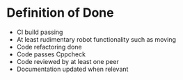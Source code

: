 # Definition of Done

- CI build passing
- At least rudimentary robot functionality such as moving
- Code refactoring done
- Code passes Cppcheck
- Code reviewed by at least one peer
- Documentation updated when relevant
